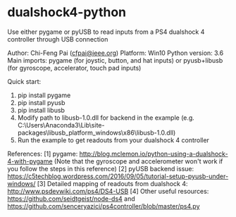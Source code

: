 # dualshock4-python
Use either pygame or pyUSB to read inputs from a PS4 dualshock 4 controller through USB connection

Author: Chi-Feng Pai (cfpai@ieee.org)
Platform: Win10
Python version: 3.6
Main imports: pygame (for joystic, button, and hat inputs) or pyusb+libusb (for gyroscope, accelerator, touch pad inputs)

Quick start:
1. pip install pygame
2. pip install pyusb
3. pip install libusb
4. Modify path to libusb-1.0.dll for backend in the example (e.g. C:\Users\Anaconda3\Lib\site-packages\libusb\_platform\_windows\x86\libusb-1.0.dll)
5. Run the example to get readouts from your dualshock 4 controller

References:
[1] pygame: http://blog.mclemon.io/python-using-a-dualshock-4-with-pygame (Note that the gyroscope and accelerometer won't work if you follow the steps in this reference)
[2] pyUSB backend issue: https://c5techblog.wordpress.com/2016/09/05/tutorial-setup-pyusb-under-windows/
[3] Detailed mapping of readouts from dualshock 4: http://www.psdevwiki.com/ps4/DS4-USB
[4] Other useful resources: https://github.com/seidtgeist/node-ds4 and https://github.com/senceryazici/ps4controller/blob/master/ps4.py
